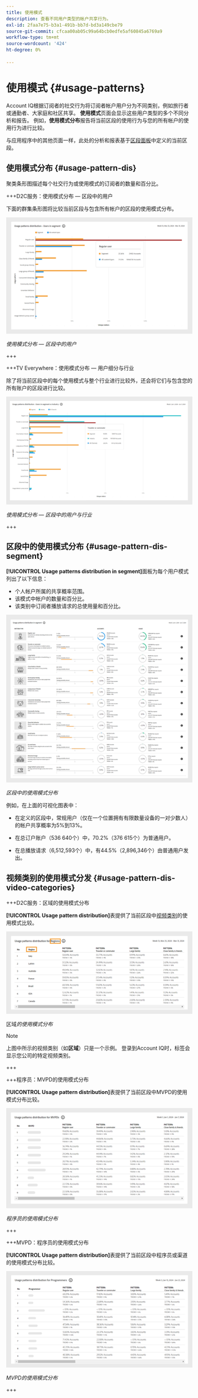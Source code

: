 ```yaml
---
title: 使用模式
description: 查看不同用户类型的帐户共享行为。
exl-id: 2faa7e75-b3a1-491b-bb7d-bd3a149cbe79
source-git-commit: cfcaa00ab05c99a64bcb0edfe5af60845a6769a9
workflow-type: tm+mt
source-wordcount: '424'
ht-degree: 0%

---
```


# 使用模式 {#usage-patterns}

Account IQ根据订阅者的社交行为将订阅者帐户用户分为不同类别，例如旅行者或通勤者、大家庭和社区共享。 **使用模式**&#x200B;页面会显示这些用户类型的多个不同分析和报告。 例如，**使用模式分布**&#x200B;报告将当前区段的使用行为与您的所有帐户的使用行为进行比较。

与应用程序中的其他页面一样，此处的分析和报表基于[区段面板](/help/accountiq/segments-timeinterval.md)中定义的当前区段。

## 使用模式分布 {#usage-pattern-dis}

聚类条形图描述每个社交行为或使用模式的订阅者的数量和百分比。

+++D2C服务：使用模式分布 — 区段中的用户

下面的群集条形图将比较当前区段与包含所有帐户的区段的使用模式分布。

![](assets/d2c-segment-users-industry.png)

*使用模式分布 — 区段中的用户*

+++

+++TV Everywhere：使用模式分布 — 用户细分与行业

除了将当前区段中的每个使用模式与整个行业进行比较外，还会将它们与包含您的所有账户的区段进行比较。

![](assets/segment-users-industry.png)

*使用模式分布 — 区段中的用户与行业*

+++

## 区段中的使用模式分布 {#usage-pattern-dis-segment}

**[!UICONTROL Usage patterns distribution in segment]**&#x200B;面板为每个用户模式列出了以下信息：

* 个人帐户所属的共享概率范围。
* 该模式中帐户的数量和百分比。
* 该类别中订阅者播放请求的总使用量和百分比。

![](assets/usage-pattern-segmentwise.png)

*区段中的使用模式分布*

例如，在上面的可视化图表中：

* 在定义的区段中，常规用户（仅在一个位置拥有有限数量设备的一对少数人）的帐户共享概率为5%到13%。

* 在总订户账户（536 640个）中，70.2%（376 615个）为普通用户。

* 在总播放请求（6,512,593个）中，有44.5%（2,896,346个）由普通用户发出。

## 视频类别的使用模式分发 {#usage-pattern-dis-video-categories}

+++D2C服务：区域的使用模式分布

**[!UICONTROL Usage pattern distribution]**&#x200B;表提供了当前区段中[视频类别](product-concepts.md##video-category-def)的使用模式比较。

![](assets/d2c-usage-patterns-regions.png)

区域&#x200B;*的使用模式分布*

>[!NOTE]
>
>上图中所示的视频类别（如&#x200B;**区域**）只是一个示例。 登录到Account IQ时，标签会显示您公司的特定视频类别。

+++

+++程序员：MVPD的使用模式分布

**[!UICONTROL Usage pattern distribution]**&#x200B;表提供了当前区段中MVPD的使用模式分布比较。

![](assets/usage-patterns-mvpdwise.png)

*程序员的使用模式分布*

+++

+++MVPD：程序员的使用模式分布

**[!UICONTROL Usage pattern distribution]**&#x200B;表提供了当前区段中程序员或渠道的使用模式分布比较。

![](assets/usage-patterns-programmerwise.png)

*MVPD的使用模式分布*

+++
